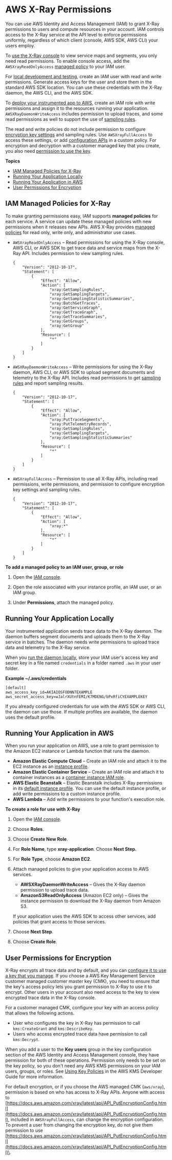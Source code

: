 # AWS X\-Ray Permissions<a name="xray-permissions"></a>

You can use AWS Identity and Access Management \(IAM\) to grant X\-Ray permissions to users and compute resources in your account\. IAM controls access to the X\-Ray service at the API level to enforce permissions uniformly, regardless of which client \(console, AWS SDK, AWS CLI\) your users employ\.

To [use the X\-Ray console](xray-console.md) to view service maps and segments, you only need read permissions\. To enable console access, add the `AWSXrayReadOnlyAccess` [managed policy](#xray-permissions-managedpolicies) to your IAM user\.

For [local development and testing](#xray-permissions-local), create an IAM user with read and write permissions\. Generate access keys for the user and store them in the standard AWS SDK location\. You can use these credentials with the X\-Ray daemon, the AWS CLI, and the AWS SDK\.

To [deploy your instrumented app to AWS](#xray-permissions-aws), create an IAM role with write permissions and assign it to the resources running your application\. `AWSXRayDaemonWriteAccess` includes permission to upload traces, and some read permissions as well to support the use of [sampling rules](xray-console-sampling.md)\.

The read and write policies do not include permission to configure [encryption key settings](xray-console-encryption.md) and sampling rules\. Use `AWSXrayFullAccess` to access these settings, or add [configuration APIs](xray-api-configuration.md) in a custom policy\. For encryption and decryption with a customer managed key that you create, you also need [permission to use the key](#xray-permissions-encryption)\.

**Topics**
+ [IAM Managed Policies for X\-Ray](#xray-permissions-managedpolicies)
+ [Running Your Application Locally](#xray-permissions-local)
+ [Running Your Application in AWS](#xray-permissions-aws)
+ [User Permissions for Encryption](#xray-permissions-encryption)

## IAM Managed Policies for X\-Ray<a name="xray-permissions-managedpolicies"></a>

To make granting permissions easy, IAM supports **managed policies** for each service\. A service can update these managed policies with new permissions when it releases new APIs\. AWS X\-Ray provides [managed policies](#xray-permissions-managedpolicies) for read only, write only, and administrator use cases\.
+ `AWSXrayReadOnlyAccess` – Read permissions for using the X\-Ray console, AWS CLI, or AWS SDK to get trace data and service maps from the X\-Ray API\. Includes permission to view sampling rules\.

  ```
  {
      "Version": "2012-10-17",
      "Statement": [
          {
              "Effect": "Allow",
              "Action": [
                  "xray:GetSamplingRules",
                  "xray:GetSamplingTargets",
                  "xray:GetSamplingStatisticSummaries",
                  "xray:BatchGetTraces",
                  "xray:GetServiceGraph",
                  "xray:GetTraceGraph",
                  "xray:GetTraceSummaries",
                  "xray:GetGroups",
                  "xray:GetGroup"
              ],
              "Resource": [
                  "*"
              ]
          }
      ]
  }
  ```
+ `AWSXRayDaemonWriteAccess` – Write permissions for using the X\-Ray daemon, AWS CLI, or AWS SDK to upload segment documents and telemetry to the X\-Ray API\. Includes read permissions to get [sampling rules](xray-console-sampling.md) and report sampling results\.

  ```
  {
      "Version": "2012-10-17",
      "Statement": [
          {
              "Effect": "Allow",
              "Action": [
                  "xray:PutTraceSegments",
                  "xray:PutTelemetryRecords",
                  "xray:GetSamplingRules",
                  "xray:GetSamplingTargets",
                  "xray:GetSamplingStatisticSummaries"
              ],
              "Resource": [
                  "*"
              ]
          }
      ]
  }
  ```
+ `AWSXrayFullAccess` – Permission to use all X\-Ray APIs, including read permissions, write permissions, and permission to configure encryption key settings and sampling rules\.

  ```
  {
      "Version": "2012-10-17",
      "Statement": [
          {
              "Effect": "Allow",
              "Action": [
                  "xray:*"
              ],
              "Resource": [
                  "*"
              ]
          }
      ]
  }
  ```

**To add a managed policy to an IAM user, group, or role**

1. Open the [IAM console](https://console.aws.amazon.com/iam/home)\.

1. Open the role associated with your instance profile, an IAM user, or an IAM group\.

1. Under **Permissions**, attach the managed policy\.

## Running Your Application Locally<a name="xray-permissions-local"></a>

Your instrumented application sends trace data to the X\-Ray daemon\. The daemon buffers segment documents and uploads them to the X\-Ray service in batches\. The daemon needs write permissions to upload trace data and telemetry to the X\-Ray service\.

When you [run the daemon locally](xray-daemon-local.md), store your IAM user's access key and secret key in a file named `credentials` in a folder named `.aws` in your user folder\.

**Example \~/\.aws/credentials**  

```
[default]
aws_access_key_id=AKIAIOSFODNN7EXAMPLE
aws_secret_access_key=wJalrXUtnFEMI/K7MDENG/bPxRfiCYEXAMPLEKEY
```

If you already configured credentials for use with the AWS SDK or AWS CLI, the daemon can use those\. If multiple profiles are available, the daemon uses the default profile\.

## Running Your Application in AWS<a name="xray-permissions-aws"></a>

When you run your application on AWS, use a role to grant permission to the Amazon EC2 instance or Lambda function that runs the daemon\.
+ **Amazon Elastic Compute Cloud** – Create an IAM role and attach it to the EC2 instance as an [instance profile](https://docs.aws.amazon.com/AWSEC2/latest/UserGuide/iam-roles-for-amazon-ec2.html)\.
+ **Amazon Elastic Container Service** – Create an IAM role and attach it to container instances as a [container instance IAM role](https://docs.aws.amazon.com/AmazonECS/latest/developerguide/instance_IAM_role.html)\.
+ **AWS Elastic Beanstalk** – Elastic Beanstalk includes X\-Ray permissions in its [default instance profile](https://docs.aws.amazon.com/elasticbeanstalk/latest/dg/concepts-roles.html#concepts-roles-instance)\. You can use the default instance profile, or add write permissions to a custom instance profile\.
+ **AWS Lambda** – Add write permissions to your function's execution role\.

**To create a role for use with X\-Ray**

1. Open the [IAM console](https://console.aws.amazon.com/iam/home)\.

1. Choose **Roles**\.

1. Choose **Create New Role**\.

1. For **Role Name**, type **xray\-application**\. Choose **Next Step\.**

1. For **Role Type**, choose **Amazon EC2**\.

1. Attach managed policies to give your application access to AWS services\.
   + **AWSXRayDaemonWriteAccess** – Gives the X\-Ray daemon permission to upload trace data\.
   + **AmazonS3ReadOnlyAccess** \(Amazon EC2 only\) – Gives the instance permission to download the X\-Ray daemon from Amazon S3\.

   If your application uses the AWS SDK to access other services, add policies that grant access to those services\.

1. Choose **Next Step**\.

1. Choose **Create Role**\.

## User Permissions for Encryption<a name="xray-permissions-encryption"></a>

X\-Ray encrypts all trace data and by default, and you can [configure it to use a key that you manage](xray-console-encryption.md)\. If you choose a AWS Key Management Service customer managed customer master key \(CMK\), you need to ensure that the key's access policy lets you grant permission to X\-Ray to use it to encrypt\. Other users in your account also need access to the key to view encrypted trace data in the X\-Ray console\.

For a customer managed CMK, configure your key with an access policy that allows the following actions\.
+ User who configures the key in X\-Ray has permission to call `kms:CreateGrant` and `kms:DescribeKey`\.
+ Users who access encrypted trace data have permission to call `kms:Decrypt`\.

When you add a user to the **Key users** group in the key configuration section of the AWS Identity and Access Management console, they have permission for both of these operations\. Permission only needs to be set on the key policy, so you don't need any AWS KMS permissions on your IAM users, groups, or roles\. See [Using Key Policies](https://docs.aws.amazon.com/kms/latest/developerguide/key-policies.html) in the AWS KMS Developer Guide for more information\.

For default encryption, or if you choose the AWS managed CMK \(`aws/xray`\), permission is based on who has access to X\-Ray APIs\. Anyone with access to [https://docs.aws.amazon.com/xray/latest/api/API_PutEncryptionConfig.html](https://docs.aws.amazon.com/xray/latest/api/API_PutEncryptionConfig.html), included in `AWSXrayFullAccess`, can change the encryption configuration\. To prevent a user from changing the encryption key, do not give them permission to use [https://docs.aws.amazon.com/xray/latest/api/API_PutEncryptionConfig.html](https://docs.aws.amazon.com/xray/latest/api/API_PutEncryptionConfig.html)\.